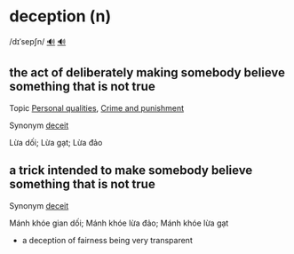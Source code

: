 # deception (n)

/dɪˈsepʃn/ [🔊](https://www.oxfordlearnersdictionaries.com/media/english/uk_pron/d/dec/decep/deception__gb_1.mp3) [🔊](https://www.oxfordlearnersdictionaries.com/media/english/us_pron/d/dec/decep/deception__us_1.mp3)

## the act of deliberately making somebody believe something that is not true

Topic [Personal qualities](../topics/personal-qualities.md#personal-qualities), [Crime and punishment](../topics/crime-and-punishment.md#crime--punishment)

Synonym [deceit]()

Lừa dối; Lừa gạt; Lừa đảo

## a trick intended to make somebody believe something that is not true

Synonym [deceit]()

Mánh khóe gian dối; Mánh khóe lừa đảo; Mánh khóe lừa gạt

- a deception of fairness being very transparent